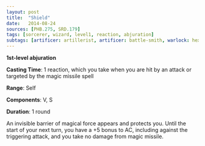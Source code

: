 ```yaml
---
layout: post
title:  "Shield"
date:   2014-08-24
sources: [PHB.275, SRD.179]
tags: [sorcerer, wizard, level1, reaction, abjuration]
subtags: [artificer: artillerist, artificer: battle-smith, warlock: hexblade]
---
```


**1st-level abjuration**

**Casting Time**: 1 reaction, which you take when you are hit by an attack or targeted by the magic missile spell

**Range**: Self

**Components**: V, S

**Duration**: 1 round

An invisible barrier of magical force appears and protects you. Until the start of your next turn, you have a +5 bonus to AC, including against the triggering attack, and you take no damage from magic missile.
